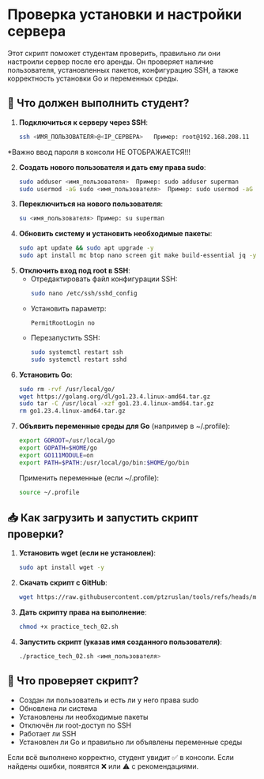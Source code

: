 # Проверка установки и настройки сервера

Этот скрипт поможет студентам проверить, правильно ли они настроили сервер после его аренды. Он проверяет наличие пользователя, установленных пакетов, конфигурацию SSH, а также корректность установки Go и переменных среды.

## 🔧 Что должен выполнить студент?

1. **Подключиться к серверу через SSH**:
   ```bash
   ssh <ИМЯ_ПОЛЬЗОВАТЕЛЯ>@<IP_СЕРВЕРА>   Пример: root@192.168.208.11
   ```
*Важно ввод пароля в консоли НЕ ОТОБРАЖАЕТСЯ!!!
   
2. **Создать нового пользователя и дать ему права sudo**:
   ```bash
   sudo adduser <имя_пользователя>  Пример: sudo adduser superman
   sudo usermod -aG sudo <имя_пользователя>  Пример: sudo usermod -aG sudo superman
   ```
3. **Переключиться на нового пользователя**:
   ```bash
   su <имя_пользователя> Пример: su superman
   ```
4. **Обновить систему и установить необходимые пакеты**:
   ```bash
   sudo apt update && sudo apt upgrade -y
   sudo apt install mc btop nano screen git make build-essential jq -y
   ```
5. **Отключить вход под root в SSH**:
   - Отредактировать файл конфигурации SSH:
     ```bash
     sudo nano /etc/ssh/sshd_config
     ```
   - Установить параметр:
     ```
     PermitRootLogin no
     ```
   - Перезапустить SSH:
     ```bash
     sudo systemctl restart ssh
     sudo systemctl restart sshd
     ```
6. **Установить Go**:
   ```bash
   sudo rm -rvf /usr/local/go/
   wget https://golang.org/dl/go1.23.4.linux-amd64.tar.gz
   sudo tar -C /usr/local -xzf go1.23.4.linux-amd64.tar.gz
   rm go1.23.4.linux-amd64.tar.gz
   ```
7. **Объявить переменные среды для Go** (например в ~/.profile):
   ```bash
   export GOROOT=/usr/local/go
   export GOPATH=$HOME/go
   export GO111MODULE=on
   export PATH=$PATH:/usr/local/go/bin:$HOME/go/bin
   ```
   Применить переменные (если ~/.profile):
   ```bash
   source ~/.profile
   ```

## 📥 Как загрузить и запустить скрипт проверки?

1. **Установить wget (если не установлен)**:
   ```bash
   sudo apt install wget -y
   ```
2. **Скачать скрипт с GitHub**:
   ```bash
   wget https://raw.githubusercontent.com/ptzruslan/tools/refs/heads/main/validator/tech02/practice_tech_02.sh -O practice_tech_02.sh
   ```
3. **Дать скрипту права на выполнение**:
   ```bash
   chmod +x practice_tech_02.sh
   ```
4. **Запустить скрипт (указав имя созданного пользователя)**:
   ```bash
   ./practice_tech_02.sh <имя_пользователя>
   ```

## 📌 Что проверяет скрипт?
- Создан ли пользователь и есть ли у него права sudo
- Обновлена ли система
- Установлены ли необходимые пакеты
- Отключён ли root-доступ по SSH
- Работает ли SSH
- Установлен ли Go и правильно ли объявлены переменные среды

Если всё выполнено корректно, студент увидит ✅ в консоли. Если найдены ошибки, появятся ❌ или ⚠️ с рекомендациями.
